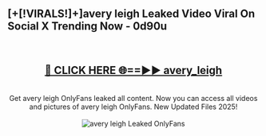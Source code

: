 <h2>[+[!VIRALS!]+]avery leigh Leaked Video Viral On Social X Trending Now - 0d90u</h2>
<br>
<div align="center">
<h2><a href="https://libra.edu.pl?avery_leigh" rel="nofollow">🔴 CLICK HERE 🌐==►► avery_leigh</a></h2>
<br>
Get avery leigh OnlyFans leaked all content. Now you can access all videos and pictures of avery leigh OnlyFans. New Updated Files 2025!
<br>
<br>
<a href="https://libra.edu.pl?avery_leigh" rel="nofollow" data-target="animated-image.originalLink"><img src="https://i.ibb.co.com/WyWwxjT/player-gif2.gif" alt="avery leigh Leaked OnlyFans" style="max-width: 100%; display: inline-block;" data-target="animated-image.originalImage"></a>
</div>
<br>